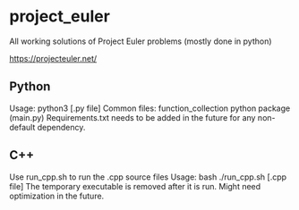 # project_euler
All working solutions of Project Euler problems (mostly done in python)

https://projecteuler.net/

## Python
Usage: python3 [.py file]
Common files: function_collection python package (main.py)
Requirements.txt needs to be added in the future for any non-default dependency.

## C++
Use run_cpp.sh to run the .cpp source files
Usage: bash ./run_cpp.sh [.cpp file]
The temporary executable is removed after it is run. Might need optimization in the future.